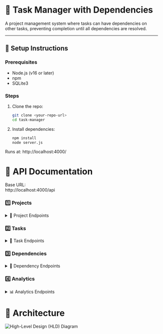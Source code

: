 # 📌 Task Manager with Dependencies

A project management system where tasks can have dependencies on other tasks, preventing completion until all dependencies are resolved.  

---

## 🚀 Setup Instructions

### Prerequisites
- Node.js (v16 or later)
- npm
- SQLite3

### Steps
1. Clone the repo:
   ```bash
   git clone <your-repo-url>
   cd task-manager

2. Install dependencies:

	```bash
	npm install
 	node server.js
	
Runs at: http://localhost:4000/


# 📖 API Documentation

Base URL:  
http://localhost:4000/api

### 1️⃣ Projects
<details>
<summary>📁 Project Endpoints</summary>

- **Create Project** → `POST /projects`
- Body:
  ```json
  	{
  	"name": "My Project",
  	"description": "Testing dependencies",
  	"owner_id": 1,
  	"deadline": "2025-12-31",
  	"status": "active"
	}

- Response:
  ```json
  {
    "name": "My Project",
    "description": "Testing dependencies",
    "owner_id": 1,
    "deadline": "2025-12-31",
    "status": "active"
  }

- **Get All Projects** → GET /projects
- Response:
   ```json
  	{
    "id": 1,
    "name": "My Project",
    "description": "Testing dependencies",
    "owner_id": 1,
    "deadline": "2025-12-31",
    "status": "active"
  	}


- **Get Project by ID** → GET /projects/:id
- Response:
	```json
	{
  "project": {
    "id": 1,
    "name": "My Project",
    "description": "Testing dependencies",
    "owner_id": 1,
    "deadline": "2025-12-31",
    "status": "active"
  },
  "tasks": [
    {
      "id": 1,
      "project_id": 1,
      "title": "Task A",
      "description": "",
      "status": "todo",
      "priority": 3,
      "assignee_id": 1,
      "estimated_hours": 5,
      "created_at": "2025-09-20 18:00:00"
    }
  ]
	}


- **Update Project** → PUT /projects/:id
- Body:
	```json
	{
  "name": "My Project Updated",
  "description": "Updated description",
  "deadline": "2025-12-15",
  "status": "active"
	}

 - Response:
	```json
	{
  "id": 1,
  "name": "My Project Updated",
  "description": "Updated description",
  "owner_id": 1,
  "deadline": "2025-12-15",
  "status": "active"
	}


- **Delete Project** → DELETE /projects/:id
- Response:
	```json
	{
  	"success": true
	}

</details>


### 2️⃣ Tasks
<details>
<summary>📝 Task Endpoints</summary>

- **Create Task** → `POST /projects/:id/tasks`  
- Body:
	```json
	{
  	"title": "Design Homepage",
  	"description": "Create wireframes",
  	"priority": 2,
  	"assignee_id": 1,
  	"estimated_hours": 8
	}

- Response:
	```json
	{
  	"id": 1,
  	"project_id": 1,
  	"title": "Design Homepage",
  	"description": "Create wireframes",
  	"status": "todo",
  	"priority": 2,
  	"assignee_id": 1,
  	"estimated_hours": 8,
  	"created_at": "2025-09-20 18:00:00"
	}


- **Get Task** → GET /tasks/:id
- Response:
	``json
	{
  	"task": {
  	"id": 1,
    "project_id": 1,
    "title": "Design Homepage",
    "description": "Create wireframes",
    "status": "todo",
    "priority": 2,
    "assignee_id": 1,
    "estimated_hours": 8,
    "created_at": "2025-09-20 18:00:00"
  	},
  "dependencies": [
    {
      "id": 2,
      "depends_on_task_id": 5,
      "title": "Requirement Analysis",
      "status": "done"
    }
  ],
  "blocking": [
    {
      "id": 3,
      "task_id": 4,
      "title": "Homepage Approval",
      "status": "todo"
    }
  ]
  }


- **Update Task** → PUT /tasks/:id
- Body:
	```json
	{
  	"title": "Design Homepage v2",
  	"priority": 1
	}

- Response:
	```json
	{
  "id": 1,
  "project_id": 1,
  "title": "Design Homepage v2",
  "description": "Create wireframes",
  "status": "todo",
  "priority": 1,
  "assignee_id": 1,
  "estimated_hours": 8,
  "created_at": "2025-09-20 18:00:00"
	}


- **Update Task Status** → PUT /tasks/:id/status
- Body:
  ```json
	{
  "status": "in-progress"
	}


- Response:
  ```json
	{
  "id": 1,
  "project_id": 1,
  "title": "Design Homepage",
  "description": "Create wireframes",
  "status": "in-progress",
  "priority": 2,
  "assignee_id": 1,
  "estimated_hours": 8,
  "created_at": "2025-09-20 18:00:00"
	}


- Error Example (dependencies incomplete):
	```json
	{
  	"error": "Cannot move to in-progress — blocked by incomplete dependencies",
  	"blocked_by": [
    { "id": 2, "title": "Requirement Analysis", "status": "todo" }
  	]
	}


- **Delete Task** → DELETE /tasks/:id?force=true
- Response:
  ```json
	{
  	"success": true
	}
</details>


### 3️⃣ Dependencies
<details>
<summary>🔗 Dependency Endpoints</summary>

- **Add Dependency** → `POST /tasks/:id/dependencies`  
- Body:
	```json
	{
  	"depends_on_task_id": 2
	}


- Response:
	```json
	{
  	"id": 1,
  	"task_id": 1,
  	"depends_on_task_id": 2,
  	"created_at": "2025-09-20 18:00:00"
	}


- **Delete Dependency** → DELETE /tasks/:taskId/dependencies/:depId
- Response:
	```json
	{
  	"success": true
	}


- **Get Task Dependencies** → GET /tasks/:id/dependencies
- Response:
	```json
	{
    	"id": 1,
    	"depends_on_task_id": 2,
    	"title": "Requirement Analysis"
  	}



- **Get Blocking Tasks** → GET /tasks/:id/blocking
- Response:
  ```json
  {
    "id": 3,
    "task_id": 4,
    "title": "Homepage Approval",
    "status": "todo"
  }


</details>

### 4️⃣ Analytics
<details>
<summary>📊 Analytics Endpoints</summary>

- **Project Progress** → `GET /projects/:id/progress`  
  ```json
  	{
  		"percent": 50,
  		"total": 10,
  		"done": 5,
  		"blocked": [
    	{ "task": { ... }, "blockedBy": [ { ... } ] }
  			]
	}



- **Critical Path** → `GET /projects/:id/critical-path`  
  ```json
	{
  		"chain": [
  			{ "id": 1, "title": "Task A" },
    		{ "id": 2, "title": "Task B" }
  			]
	}

</details>


# 📖 Architecture
![High-Level Design (HLD) Diagram](https://github.com/ParthP8399/Task-Manager/blob/main/images/arch_diagram.png)



